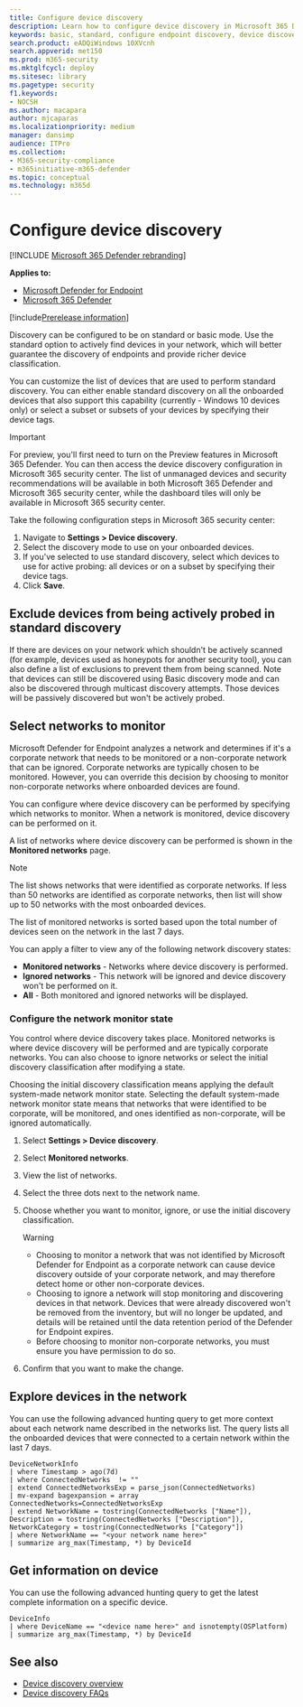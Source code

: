 ```yaml
---
title: Configure device discovery
description: Learn how to configure device discovery in Microsoft 365 Defender using basic or standard discovery
keywords: basic, standard, configure endpoint discovery, device discovery
search.product: eADQiWindows 10XVcnh
search.appverid: met150
ms.prod: m365-security
ms.mktglfcycl: deploy
ms.sitesec: library
ms.pagetype: security
f1.keywords:
- NOCSH
ms.author: macapara
author: mjcaparas
ms.localizationpriority: medium
manager: dansimp
audience: ITPro
ms.collection:
- M365-security-compliance
- m365initiative-m365-defender
ms.topic: conceptual
ms.technology: m365d
---
```


# Configure device discovery

[!INCLUDE [Microsoft 365 Defender rebranding](../../includes/microsoft-defender.md)]

**Applies to:**
- [Microsoft Defender for Endpoint](https://go.microsoft.com/fwlink/p/?linkid=2146631)
- [Microsoft 365 Defender](https://go.microsoft.com/fwlink/?linkid=2118804)

[!include[Prerelease information](../../includes/prerelease.md)]

Discovery can be configured to be on standard or basic mode. Use the standard option to actively find devices in your network, which will better guarantee the discovery of endpoints and provide richer device classification.


You can customize the list of devices that are used to perform standard discovery. You can either enable standard discovery on all the onboarded devices that also support this capability (currently - Windows 10 devices only) or select a subset or subsets of your devices by specifying their device tags.

> [!IMPORTANT]
> For preview, you'll first need to turn on the Preview features in Microsoft 365 Defender.
> You can then access the device discovery configuration in Microsoft 365 security center. The list of unmanaged devices and security recommendations will be available in both Microsoft 365 Defender and Microsoft 365 security center, while the dashboard tiles will only be available in Microsoft 365 security center.

Take the following configuration steps in Microsoft 365 security center:

1. Navigate to **Settings > Device discovery**.
2. Select the discovery mode to use on your onboarded devices.
3. If you've selected to use standard discovery, select which devices to use for active probing: all devices or on a subset by specifying their device tags.
4. Click **Save**.

## Exclude devices from being actively probed in standard discovery

If there are devices on your network which shouldn't be actively scanned (for example, devices used as honeypots for another security tool), you can also define a list of exclusions to prevent them from being scanned. Note that devices can still be discovered using Basic discovery mode and can also be discovered through multicast discovery attempts. Those devices will be passively discovered but won't be actively probed.   

## Select networks to monitor

 Microsoft Defender for Endpoint analyzes a network and determines if it's a corporate network that needs to be monitored or a non-corporate network that can be ignored. Corporate networks are typically chosen to be monitored. However, you can override this decision by choosing to monitor non-corporate networks where onboarded devices are found.

You can configure where device discovery can be performed by specifying which networks to monitor. When a network is monitored, device discovery can be performed on it.

A list of networks where device discovery can be performed is shown in the **Monitored networks** page.

> [!NOTE]
> The list shows networks that were identified as corporate networks. If less than 50 networks are identified as corporate networks, then list will show up to 50 networks with the most onboarded devices. 

The list of monitored networks is sorted based upon the total number of devices seen on the network in the last 7 days.

You can apply a filter to view any of the following network discovery states:

- **Monitored networks** - Networks where device discovery is performed.
- **Ignored networks** - This network will be ignored and device discovery won't be performed on it.
- **All** - Both monitored and ignored networks will be displayed.

### Configure the network monitor state

You control where device discovery takes place. Monitored networks is where device discovery will be performed and are typically corporate networks. You can also choose to ignore networks or select the initial discovery classification after modifying a state.

Choosing the initial discovery classification means applying the default system-made network monitor state. Selecting the default system-made network monitor state means that networks that were identified to be corporate, will be monitored, and ones identified as non-corporate, will be ignored automatically.

1. Select **Settings > Device discovery**.
2. Select **Monitored networks**.
3. View the list of networks.
4. Select the three dots next to the network name.
5. Choose whether you want to monitor, ignore, or use the initial discovery classification.

    > [!WARNING]
    >
    > - Choosing to monitor a network that was not identified by Microsoft Defender for Endpoint as a corporate network can cause device discovery outside of your corporate network, and may therefore detect home or other non-corporate devices.
    > - Choosing to ignore a network will stop monitoring and discovering devices in that network. Devices that were already discovered won't be removed from the inventory, but will no longer be updated, and details will be retained until the data retention period of the Defender for Endpoint expires.
    > - Before choosing to monitor non-corporate networks, you must ensure you have permission to do so. <br>

6. Confirm that you want to make the change.

## Explore devices in the network

You can use the following advanced hunting query to get more context about each network name described in the networks list. The query lists all the onboarded devices that were connected to a certain network within the last 7 days.

```kusto
DeviceNetworkInfo
| where Timestamp > ago(7d)
| where ConnectedNetworks  != ""
| extend ConnectedNetworksExp = parse_json(ConnectedNetworks)
| mv-expand bagexpansion = array ConnectedNetworks=ConnectedNetworksExp
| extend NetworkName = tostring(ConnectedNetworks ["Name"]), Description = tostring(ConnectedNetworks ["Description"]), NetworkCategory = tostring(ConnectedNetworks ["Category"])
| where NetworkName == "<your network name here>"
| summarize arg_max(Timestamp, *) by DeviceId
```

## Get information on device

You can use the following advanced hunting query to get the latest complete information on a specific device.

```kusto
DeviceInfo
| where DeviceName == "<device name here>" and isnotempty(OSPlatform)
| summarize arg_max(Timestamp, *) by DeviceId
```

## See also

- [Device discovery overview](device-discovery.md)
- [Device discovery FAQs](device-discovery-faq.md)
